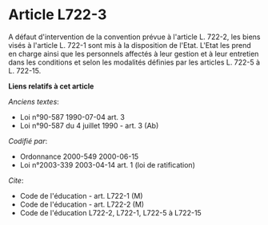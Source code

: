 # Article L722-3

A défaut d'intervention de la convention prévue à l'article L. 722-2, les biens visés à l'article L. 722-1 sont mis à la
disposition de l'Etat. L'Etat les prend en charge ainsi que les personnels affectés à leur gestion et à leur entretien dans
les conditions et selon les modalités définies par les articles L. 722-5 à L. 722-15.

**Liens relatifs à cet article**

_Anciens textes_:

  - Loi n°90-587 1990-07-04 art. 3
  - Loi n°90-587 du 4 juillet 1990 - art. 3 (Ab)

_Codifié par_:

  - Ordonnance 2000-549 2000-06-15
  - Loi n°2003-339 2003-04-14 art. 1 (loi de ratification)

_Cite_:

  - Code de l'éducation - art. L722-1 (M)
  - Code de l'éducation - art. L722-2 (M)
  - Code de l'éducation L722-2, L722-1, L722-5 à L722-15
